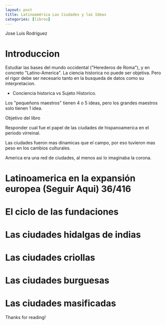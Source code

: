 ```yaml
---
layout: post
title: Latinoamérica Las Ciudades y las Ideas
categories: [libros]
---
```


Jose Luis Rodriguez

<!--more-->

# Introduccion

Estudiar las bases del mundo occidental ("Herederos de Roma"), y en concreto "Latino-America". 
La ciencia historica no puede ser objetiva. Pero el rigor debe ser necesario tanto en la busqueda de datos como su interpretacion.

- Conciencia historica vs Sujeto Historico.

Los "pequeñons maestros" tienen 4 o 5 ideas, pero los grandes maestros solo tienen 1 idea.

Objetivo del libro

Responder cual fue el  papel de las ciudades de hispanoamerica en el periodo virreinal.

Las ciudades fueron mas dinamicas que el campo, por eso tuvieron mas peso en los cambios culturales.

America era una red de ciudades, al menos asi lo imaginaba la corona.

# Latinoamerica en la expansión europea (Seguir Aqui) 36/416
# El ciclo de las fundaciones
# Las ciudades hidalgas de indias
# Las ciudades criollas
# Las ciudades burguesas
# Las ciudades masificadas

Thanks for reading!